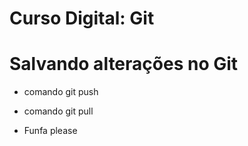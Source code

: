 
# Curso Digital: Git

# Salvando alterações no Git

* comando git push
* comando git pull

* Funfa please
